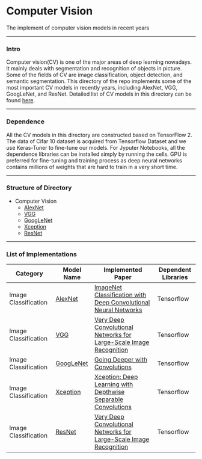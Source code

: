 # Computer Vision

The implement of computer vision models in recent years

****

### Intro

Computer vision(CV) is one of the major areas of deep learning nowadays. It mainly deals with segmentation and recognition of objects in picture. Some of the fields of CV are image classification, object detection, and semantic segmentation. This directory of the repo implements some of the most important CV models in recently years, including AlexNet, VGG, GoogLeNet, and ResNet. Detailed list of CV models in this directory can be found [here](#list).

****

### Dependence

All the CV models in this directory are constructed based on TensorFlow 2. The data of Cifar 10 dataset is acquired from Tensorflow Dataset and we use Keras-Tuner to fine-tune our models. For Jyputer Notebooks, all the dependence libraries can be installed simply by running the cells. GPU is preferred for fine-tuning and training process as deep neural networks contains millions of weights that are hard to train in a very short time.

****

### Structure of Directory

- Computer Vision
  - [AlexNet](AlexNet)
  - [VGG](VGG.py)
  - [GoogLeNet](GoogLeNet.py)
  - [Xception](Xception.py)
  - [ResNet](ResNet.py)

****

<h3 id = "list"> List of Implementations </h3>

| Category | Model Name | Implemented Paper | Dependent Libraries |
| -------- | ---------- | ----------------- | ------------------- |
| Image Classification | [AlexNet](AlexNet) | [ImageNet Classification with Deep Convolutional Neural Networks](https://papers.nips.cc/paper/2012/file/c399862d3b9d6b76c8436e924a68c45b-Paper.pdf) | Tensorflow |
| Image Classification | [VGG](VGG.py) | [Very Deep Convolutional Networks for Large-Scale Image Recognition](https://arxiv.org/pdf/1409.1556.pdf) | Tensorflow |
| Image Classification | [GoogLeNet](GoogLeNet.py) | [Going Deeper with Convolutions](https://arxiv.org/pdf/1409.4842.pdf) | Tensorflow |
| Image Classification | [Xception](Xception.py) | [Xception: Deep Learning with Depthwise Separable Convolutions](https://arxiv.org/pdf/1610.02357.pdf) | Tensorflow |
| Image Classification | [ResNet](ResNet.py) | [Very Deep Convolutional Networks for Large-Scale Image Recognition](https://arxiv.org/pdf/1409.1556.pdf) | Tensorflow |
